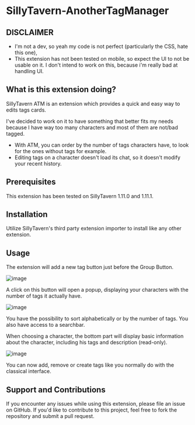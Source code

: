 # SillyTavern-AnotherTagManager

## DISCLAIMER
* I'm not a dev, so yeah my code is not perfect (particularly the CSS, hate this one),
* This extension has not been tested on mobile, so expect the UI to not be usable on it. I don't intend to work on this, because i'm really bad at handling UI.

## What is this extension doing?

SillyTavern ATM is an extension which provides a quick and easy way to edits tags cards.

I've decided to work on it to have something that better fits my needs because I have way too many characters and most of them are not/bad tagged.

* With ATM, you can order by the number of tags characters have, to look for the ones without tags for example.
* Editing tags on a character doesn't load its chat, so it doesn't modify your recent history.

## Prerequisites

This extension has been tested on SillyTavern 1.11.0 and 1.11.1.

## Installation

Utilize SillyTavern's third party extension importer to install like any other extension.

## Usage

The extension will add a new tag button just before the Group Button.

![image](https://github.com/sakhavhyand/SillyTavern-TagManager/assets/23568313/ee81ab43-b1ea-4a47-97f9-6b0fc948f0d7)

A click on this button will open a popup, displaying your characters with the number of tags it actually have.

![image](https://github.com/sakhavhyand/SillyTavern-TagManager/assets/23568313/b7fb0253-8e13-4fb2-9c79-1711658b6402)

You have the possibility to sort alphabetically or by the number of tags.
You also have access to a searchbar.

When choosing a character, the bottom part will display basic information about the character, including his tags and description (read-only).

![image](https://github.com/sakhavhyand/SillyTavern-TagManager/assets/23568313/8b431995-d3e0-4109-9eaf-12accc79ca59)

You can now add, remove or create tags like you normally do with the classical interface.

## Support and Contributions

If you encounter any issues while using this extension, please file an issue on GitHub. If you'd like to contribute to this project, feel free to fork the repository and submit a pull request.
